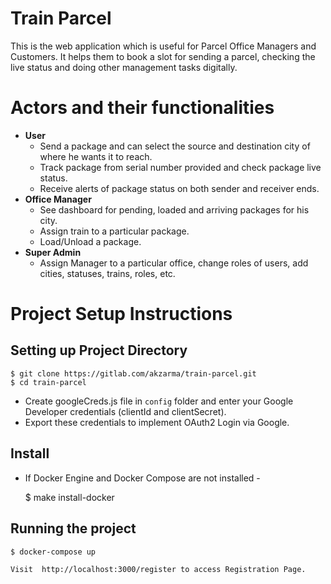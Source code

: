 # Train Parcel

This is the web application which is useful for Parcel Office Managers and Customers. It helps them to book a slot for sending a parcel, checking the live status and doing other management tasks digitally.


# Actors and their functionalities

- **User**
    - Send a package and can select the source and destination city of where he wants it to reach. 
    - Track package from serial number provided and check package live status.
    - Receive alerts of package status on both sender and receiver ends.
- **Office Manager**
    - See dashboard for pending, loaded and arriving packages for his city.
    - Assign train to a particular package.
    - Load/Unload a package.
- **Super Admin**
    - Assign Manager to a particular office, change roles of users, add cities, statuses, trains, roles, etc.

# Project Setup Instructions

## Setting up Project Directory

    $ git clone https://gitlab.com/akzarma/train-parcel.git
    $ cd train-parcel
    
- Create googleCreds.js file in `config` folder and enter your Google Developer credentials (clientId and clientSecret).
- Export these credentials to implement OAuth2 Login via Google.
    

## Install

- If Docker Engine and Docker Compose are not installed -

    $ make install-docker


## Running the project

    $ docker-compose up
    
    Visit  http://localhost:3000/register to access Registration Page.
